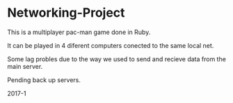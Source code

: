 # Networking-Project

This is a multiplayer pac-man game done in Ruby.

It can be played in 4 diferent computers conected to the same local net.

Some lag probles due to the way we used to send and recieve data from the main server.

Pending back up servers.

2017-1
